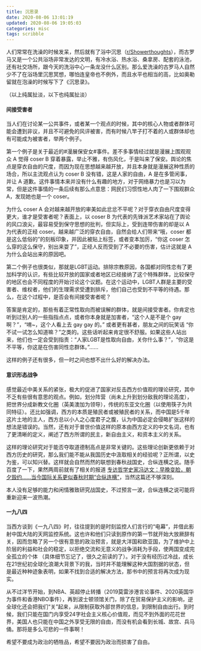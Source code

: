 ```yaml
---
title: 沉思录
date: 2020-08-06 13:01:19
updated: 2020-08-06 19:05:03
categories: misc
tags: scribble
---
```


 人们常常在洗澡的时候发呆，然后就有了浴中沉思（[r/Showerthoughts](<https://www.reddit.com/r/Showerthoughts/>)），而古罗马又是一个公共浴场非常发达的文明，有冷水浴、热水浴、桑拿房、配套的泳池，还有社交场所，跟今天的洗浴中心一条龙没什么区别。那么爱洗澡的古罗马人自然少不了在浴场里沉思冥想，哪怕连皇帝也不例外，而且水平也相当的高，比如奥勒留就在泡澡的时候写下了《沉思录》。

（以上纯属扯淡，以下也纯属扯淡）

<!--more-->

#### 间接受害者

当人们在讨论某一公共事件，或者某一个观点的时候，其中的核心人物或者群体可能会遭到非议，并且不可避免的风评被害，而有时候八竿子打不着的人或群体却也有可能成为被害者，举两个例子。

第一个例子是关于最近的#漫展保安女#事件。差不多事情经过就是漫展上围观观众 A 觉得 coser B 穿着暴露，举止不雅，有伤风化，于是叫来了保安。舆论的焦点是穿衣自由的尺度，而因为现在思想越来越开放，并且本身就是漫展这种性质的场合，所以主流观点认为 coser B 没有错，这是人家的自由，A 是在多管闲事，并让 A 道歉。这件事情本来并没有什么有趣的地方，对于网络暴力也是习以为常，但是这件事情的一条后续有那么点意思：网民们习惯性地人肉了一下围观群众 A，发现她也是一个 coser。

为什么 coser A 会对越来越开放的审美如此忿忿不平呢？对于穿衣自由尺度变得更大，谁才是受害者呢？表面上，以 coser B 为代表的先锋派艺术家站在了舆论的风口浪尖，最容易受到保守思想的批判，但实际上，受到连带伤害的却是以 A 为代表的正经 coser。越来越广泛的穿衣自由，自然会给人们带来“哦，coser 都是这么低俗的”的刻板印象，并因此被贴上标签，或者变本加厉，“你这 coser 怎么穿的这么保守，别出来耍了”，正经人反而受到了不必要的伤害，估计这就是 A 为什么会站出来的原因吧。

第二个例子也很类似，那就是LGBT运动。排除宗教原因，各国都对同性恋有了更加科学的认识，有些比较开放的国家或者地区已经接纳了这个特殊群体，比较保守的地区也会不同程度的开始讨论这个议题。在这个运动中，LGBT人群是主要的受害者、维权者，他们的生理需求受遭到排斥，他们自己也受到不平等的待遇。那么，在这个过程中，是否会有间接受害者呢？

答案是肯定的，那些有着正常性取向而被误解的群体，就是间接受害者。你肯定也听到过别人的一些指指点点，或者你本身就是加害者，“这个人是不是个 gay 啊？”，“唷~，这个人看上去 gay gay 的。” 或者更有甚者，朋友之间的玩笑话 “你不试一试怎么知道嘛？”之类的。这些话听起来肯定很不舒服。如果这些人站出来，他们也一定会受到指责：“人家LGBT是性取向自由，关你什么事？”，“你这是不平等，你这是在伤害同性恋群体。”……

这样的例子还有很多，但一时之间也想不出什么好的解决办法。

#### 意识形态战争

感觉最近中美关系的紧张，极大的促进了国家对反击西方价值观的理论研究，其中不乏有些很有意思的观点。例如，划分阵营（尚未上升到划分敌我的理论高度），把世界分成新教文化圈（英美澳加为领导），传统的东亚文化圈（以使用筷子为共同特征）。还比如强调，西方的本质是殖民者或被殖民者的关系，而中国是5千年这片土地的主人，西方总以小人之心度君子之腹，认为中国必定会侵略扩张这样的想法是错误的。当然，还有对于普世价值这样的原本由西方定义的中文名词，也有了更清晰的定义，阐述了西方所谓的民主，新自由主义，和资本主义的关系。

这样的理论研究对于能否夺取道德制高点是非常关键的。这些理论创新更依赖于对西方历史的研究，那么我们能不能从我国历史中汲取相关的经验呢？正所谓，以史为鉴，可以知兴替。这样就会自然而然的联想到春秋战国史，合纵连横之说。随手百度了一下，果然两周前就有了相关的报道 [专访哲学史家冯达文：早晚变脸，朝夕毁约……当今国际关系更似春秋时期“合纵连横”](<http://finance.ifeng.com/c/7yN2othmkZx>)，当然这篇还不够深刻。

本人没有足够的能力和闲情雅致研究战国史，不过预言一波，合纵连横之说可能将重新迎来一波热潮。

#### 一九八四

当西方谈到《一九八四》时，往往提到的是时刻监控人们言行的“电幕”，并借此影射中国大陆的天网监控系统。这也许和他们只读到原作的第一节就开始大放厥辞有关，因而忽略了另一个很有意思的政治预言，就是大洋国和欧亚国，为了维护中上阶层的利益和社会的稳定，以拒绝交流和无意义的战争消耗为手段，使两国变成完全孤立的个体 （具体细节忘记了，很久之前读的了）。对于没有经历过冷战，成长在21世纪初全球化浪潮大背景下的我，当时并不能理解这种大国割据的状态，但是最近种种迹象表明，如果不找到合适的解决方法，那书中的预言将再次成为现实。

从不过洋节开始，到NBA、英超停止转播（2019莫雷涉港言论事件、2020英国华为事件和香港NBO事件），再到波士顿领馆关门，除了在贸易保护主义的影响，逆全球化还会把我们“关”起来，从限制获取外部世界的信息，到限制自由出行。到时候，我们只能在国门内享受24字社会主义核心价值观，而见不到外面的花花世界，美国人也只能在中国之外享受无限的自由，而没有机会看到长城、故宫、兵马俑。那将是多么可悲的一件事啊！

希望不要成为政治的牺牲品，希望不要因为政治而损害了自由。

